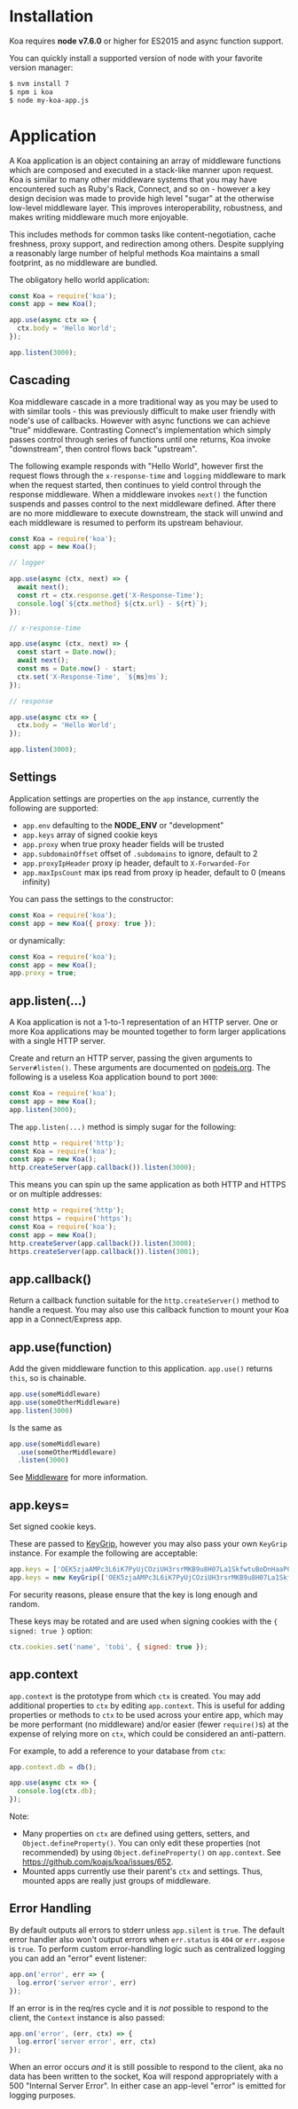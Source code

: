 # Installation

  Koa requires __node v7.6.0__ or higher for ES2015 and async function support.

  You can quickly install a supported version of node with your favorite version manager:

```bash
$ nvm install 7
$ npm i koa
$ node my-koa-app.js
```

# Application

  A Koa application is an object containing an array of middleware functions
  which are composed and executed in a stack-like manner upon request. Koa is similar to many
  other middleware systems that you may have encountered such as Ruby's Rack, Connect, and so on -
  however a key design decision was made to provide high level "sugar" at the otherwise low-level
  middleware layer. This improves interoperability, robustness, and makes writing middleware much
  more enjoyable.

  This includes methods for common tasks like content-negotiation, cache freshness, proxy support, and redirection
  among others. Despite supplying a reasonably large number of helpful methods Koa maintains a small footprint, as
  no middleware are bundled.

  The obligatory hello world application:

<!-- runkit:endpoint -->
```js
const Koa = require('koa');
const app = new Koa();

app.use(async ctx => {
  ctx.body = 'Hello World';
});

app.listen(3000);
```

## Cascading

  Koa middleware cascade in a more traditional way as you may be used to with similar tools -
  this was previously difficult to make user friendly with node's use of callbacks.
  However with async functions we can achieve "true" middleware. Contrasting Connect's implementation which
  simply passes control through series of functions until one returns, Koa invoke "downstream", then
  control flows back "upstream".

  The following example responds with "Hello World", however first the request flows through
  the `x-response-time` and `logging` middleware to mark when the request started, then continues
  to yield control through the response middleware. When a middleware invokes `next()`
  the function suspends and passes control to the next middleware defined. After there are no more
  middleware to execute downstream, the stack will unwind and each middleware is resumed to perform
  its upstream behaviour.

<!-- runkit:endpoint -->
```js
const Koa = require('koa');
const app = new Koa();

// logger

app.use(async (ctx, next) => {
  await next();
  const rt = ctx.response.get('X-Response-Time');
  console.log(`${ctx.method} ${ctx.url} - ${rt}`);
});

// x-response-time

app.use(async (ctx, next) => {
  const start = Date.now();
  await next();
  const ms = Date.now() - start;
  ctx.set('X-Response-Time', `${ms}ms`);
});

// response

app.use(async ctx => {
  ctx.body = 'Hello World';
});

app.listen(3000);
```

## Settings

  Application settings are properties on the `app` instance, currently
  the following are supported:

  - `app.env` defaulting to the __NODE_ENV__ or "development"
  - `app.keys` array of signed cookie keys
  - `app.proxy` when true proxy header fields will be trusted
  - `app.subdomainOffset` offset of `.subdomains` to ignore, default to 2
  - `app.proxyIpHeader` proxy ip header, default to `X-Forwarded-For`
  - `app.maxIpsCount` max ips read from proxy ip header, default to 0 (means infinity)

  You can pass the settings to the constructor:
  ```js
  const Koa = require('koa');
  const app = new Koa({ proxy: true });
  ```
  or dynamically:
  ```js
  const Koa = require('koa');
  const app = new Koa();
  app.proxy = true;
  ```

## app.listen(...)

  A Koa application is not a 1-to-1 representation of an HTTP server.
  One or more Koa applications may be mounted together to form larger
  applications with a single HTTP server.

  Create and return an HTTP server, passing the given arguments to
  `Server#listen()`. These arguments are documented on [nodejs.org](http://nodejs.org/api/http.html#http_server_listen_port_hostname_backlog_callback). The following is a useless Koa application bound to port `3000`:

```js
const Koa = require('koa');
const app = new Koa();
app.listen(3000);
```

  The `app.listen(...)` method is simply sugar for the following:

```js
const http = require('http');
const Koa = require('koa');
const app = new Koa();
http.createServer(app.callback()).listen(3000);
```

  This means you can spin up the same application as both HTTP and HTTPS
  or on multiple addresses:

```js
const http = require('http');
const https = require('https');
const Koa = require('koa');
const app = new Koa();
http.createServer(app.callback()).listen(3000);
https.createServer(app.callback()).listen(3001);
```

## app.callback()

  Return a callback function suitable for the `http.createServer()`
  method to handle a request.
  You may also use this callback function to mount your Koa app in a
  Connect/Express app.

## app.use(function)

  Add the given middleware function to this application.
  `app.use()` returns `this`, so is chainable.
```js
app.use(someMiddleware)
app.use(someOtherMiddleware)
app.listen(3000)
```
  Is the same as
```js
app.use(someMiddleware)
  .use(someOtherMiddleware)
  .listen(3000)
```

  See [Middleware](https://github.com/koajs/koa/wiki#middleware) for
  more information.

## app.keys=

  Set signed cookie keys.

  These are passed to [KeyGrip](https://github.com/crypto-utils/keygrip),
  however you may also pass your own `KeyGrip` instance. For
  example the following are acceptable:

```js
app.keys = ['OEK5zjaAMPc3L6iK7PyUjCOziUH3rsrMKB9u8H07La1SkfwtuBoDnHaaPCkG5Brg', 'MNKeIebviQnCPo38ufHcSfw3FFv8EtnAe1xE02xkN1wkCV1B2z126U44yk2BQVK7'];
app.keys = new KeyGrip(['OEK5zjaAMPc3L6iK7PyUjCOziUH3rsrMKB9u8H07La1SkfwtuBoDnHaaPCkG5Brg', 'MNKeIebviQnCPo38ufHcSfw3FFv8EtnAe1xE02xkN1wkCV1B2z126U44yk2BQVK7'], 'sha256');
```

  For security reasons, please ensure that the key is long enough and random.

  These keys may be rotated and are used when signing cookies
  with the `{ signed: true }` option:

```js
ctx.cookies.set('name', 'tobi', { signed: true });
```

## app.context

  `app.context` is the prototype from which `ctx` is created.
  You may add additional properties to `ctx` by editing `app.context`.
  This is useful for adding properties or methods to `ctx` to be used across your entire app,
  which may be more performant (no middleware) and/or easier (fewer `require()`s)
  at the expense of relying more on `ctx`, which could be considered an anti-pattern.

  For example, to add a reference to your database from `ctx`:

```js
app.context.db = db();

app.use(async ctx => {
  console.log(ctx.db);
});
```

Note:

- Many properties on `ctx` are defined using getters, setters, and `Object.defineProperty()`. You can only edit these properties (not recommended) by using `Object.defineProperty()` on `app.context`. See https://github.com/koajs/koa/issues/652.
- Mounted apps currently use their parent's `ctx` and settings. Thus, mounted apps are really just groups of middleware.

## Error Handling

  By default outputs all errors to stderr unless `app.silent` is `true`.
  The default error handler also won't output errors when `err.status` is `404` or `err.expose` is `true`.
  To perform custom error-handling logic such as centralized logging you can add an "error" event listener:

```js
app.on('error', err => {
  log.error('server error', err)
});
```

  If an error is in the req/res cycle and it is _not_ possible to respond to the client, the `Context` instance is also passed:

```js
app.on('error', (err, ctx) => {
  log.error('server error', err, ctx)
});
```

  When an error occurs _and_ it is still possible to respond to the client, aka no data has been written to the socket, Koa will respond
  appropriately with a 500 "Internal Server Error". In either case
  an app-level "error" is emitted for logging purposes.
